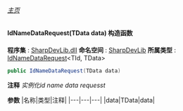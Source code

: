 ###### [主页](./Index.md "主页")
#### IdNameDataRequest(TData data) 构造函数
**程序集** : [SharpDevLib.dll](./SharpDevLib.assembly.md "SharpDevLib.dll")
**命名空间** : [SharpDevLib](./SharpDevLib.namespace.md "SharpDevLib")
**所属类型** : [IdNameDataRequest](./SharpDevLib.IdNameDataRequest.2.md "IdNameDataRequest")\<TId, TData\>
``` csharp
public IdNameDataRequest(TData data)
```
**注释**
*实例化id name data requesst*

**参数**
|名称|类型|注释|
|---|---|---|
|data|TData|data|

